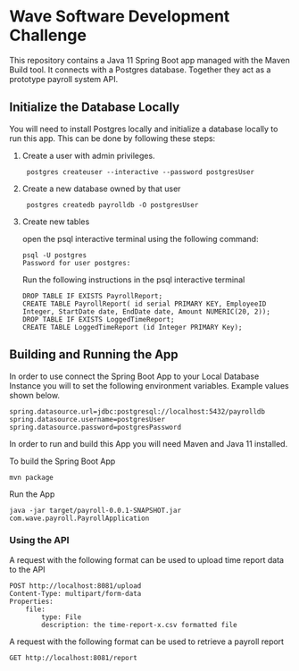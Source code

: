 # Wave Software Development Challenge

This repository contains a Java 11 Spring Boot app managed with the Maven Build tool. It connects with a Postgres database. Together they act as a prototype payroll system API.

## Initialize the Database Locally

You will need to install Postgres locally and initialize a database locally to run this app. This can be done by following these steps:

1. Create a user with admin privileges.
    ```
     postgres createuser --interactive --password postgresUser
    ```

1. Create a new database owned by that user
    ```
     postgres createdb payrolldb -O postgresUser
    ```
1. Create new tables

    open the psql interactive terminal using the following command:
   ```
   psql -U postgres
   Password for user postgres: 
   ```
    Run the following instructions in the psql interactive terminal
    ```
    DROP TABLE IF EXISTS PayrollReport;
    CREATE TABLE PayrollReport( id serial PRIMARY KEY, EmployeeID Integer, StartDate date, EndDate date, Amount NUMERIC(20, 2));
    DROP TABLE IF EXISTS LoggedTimeReport;
    CREATE TABLE LoggedTimeReport (id Integer PRIMARY Key);
    ```



## Building and Running the App

In order to use connect the Spring Boot App to your Local Database Instance you will to set the following environment variables. Example values shown below.

```
spring.datasource.url=jdbc:postgresql://localhost:5432/payrolldb
spring.datasource.username=postgresUser
spring.datasource.password=postgresPassword
```

In order to run and build this App you will need Maven and Java 11 installed.

To build the Spring Boot App 

```
mvn package
```

Run the App

```
java -jar target/payroll-0.0.1-SNAPSHOT.jar com.wave.payroll.PayrollApplication
```




### Using the API

A request with the following format can be used to upload time report data to the API
```
POST http://localhost:8081/upload
Content-Type: multipart/form-data
Properties: 
    file:
        type: File
        description: the time-report-x.csv formatted file
```   

A request with the following format can be used to retrieve a payroll report
```
GET http://localhost:8081/report
```     

